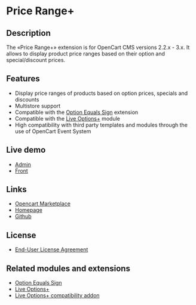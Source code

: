 # Price Range+

## Description
The «Price Range+» extension is for OpenCart CMS versions 2.2.x - 3.x. It allows to display product price ranges based on their option and special/discount prices.

## Features
* Display price ranges of products based on option prices, specials and discounts
* Multistore support
* Compatible with the [Option Equals Sign](https://www.opencart.com/index.php?route=marketplace/extension/info&extension_id=34383) extension
* Compatible with the [Live Options+](https://git.io/JfjUj) module
* High compatibility with third party templates and modules through the use of OpenCart Event System

## Live demo
* [Admin](http://ocmod.freevar.com/oc3020/b/admin/index.php?route=extension/module/price_range)
* [Front](http://ocmod.freevar.com/oc3020/b)

## Links
* [Opencart Marketplace](https://www.opencart.com/index.php?route=marketplace/extension/info&extension_id=38331)
* [Homepage](https://underr.space/en/notes/projects/project-0020.html)
* [Github](https://git.io/Jf9GD)

## License
* [End-User License Agreement](https://git.io/Jf9Gb)

## Related modules and extensions
* [Option Equals Sign](https://git.io/JfjkZ)
* [Live Options+](https://git.io/JfjUj)
* [Live Options+ compatibility addon](https://git.io/JJv5J)
